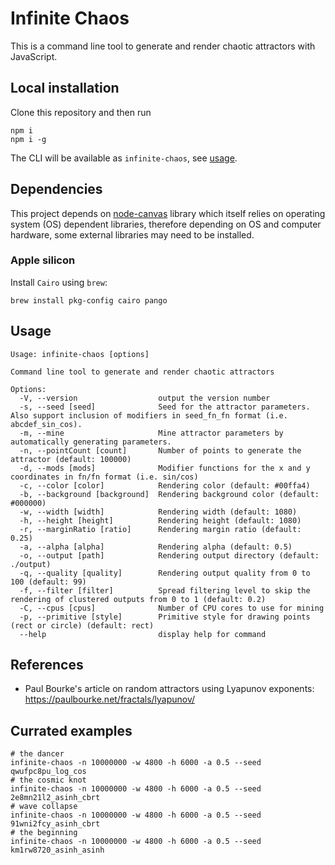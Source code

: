 # Infinite Chaos

This is a command line tool to generate and render chaotic attractors with JavaScript.

## Local installation

Clone this repository and then run

```
npm i
npm i -g
```

The CLI will be available as `infinite-chaos`, see [usage](#usage).

## Dependencies

This project depends on [node-canvas](https://www.npmjs.com/package/canvas) library which itself relies on operating system (OS) dependent libraries, therefore depending on OS and computer hardware, some external libraries may need to be installed.

### Apple silicon

Install `Cairo` using `brew`:
```
brew install pkg-config cairo pango
```

## Usage

```
Usage: infinite-chaos [options]

Command line tool to generate and render chaotic attractors

Options:
  -V, --version                  output the version number
  -s, --seed [seed]              Seed for the attractor parameters. Also support inclusion of modifiers in seed_fn_fn format (i.e. abcdef_sin_cos).
  -m, --mine                     Mine attractor parameters by automatically generating parameters.
  -n, --pointCount [count]       Number of points to generate the attractor (default: 100000)
  -d, --mods [mods]              Modifier functions for the x and y coordinates in fn/fn format (i.e. sin/cos)
  -c, --color [color]            Rendering color (default: #00ffa4)
  -b, --background [background]  Rendering background color (default: #000000)
  -w, --width [width]            Rendering width (default: 1080)
  -h, --height [height]          Rendering height (default: 1080)
  -r, --marginRatio [ratio]      Rendering margin ratio (default: 0.25)
  -a, --alpha [alpha]            Rendering alpha (default: 0.5)
  -o, --output [path]            Rendering output directory (default: ./output)
  -q, --quality [quality]        Rendering output quality from 0 to 100 (default: 99)
  -f, --filter [filter]          Spread filtering level to skip the rendering of clustered outputs from 0 to 1 (default: 0.2)
  -C, --cpus [cpus]              Number of CPU cores to use for mining
  -p, --primitive [style]        Primitive style for drawing points (rect or circle) (default: rect)
  --help                         display help for command
```

## References

- Paul Bourke's article on random attractors using Lyapunov exponents: https://paulbourke.net/fractals/lyapunov/

## Currated examples

```
# the dancer
infinite-chaos -n 10000000 -w 4800 -h 6000 -a 0.5 --seed qwufpc8pu_log_cos
# the cosmic knot
infinite-chaos -n 10000000 -w 4800 -h 6000 -a 0.5 --seed 2e8mn21l2_asinh_cbrt
# wave collapse
infinite-chaos -n 10000000 -w 4800 -h 6000 -a 0.5 --seed 91wni2fcy_asinh_cbrt
# the beginning
infinite-chaos -n 10000000 -w 4800 -h 6000 -a 0.5 --seed km1rw8720_asinh_asinh
```